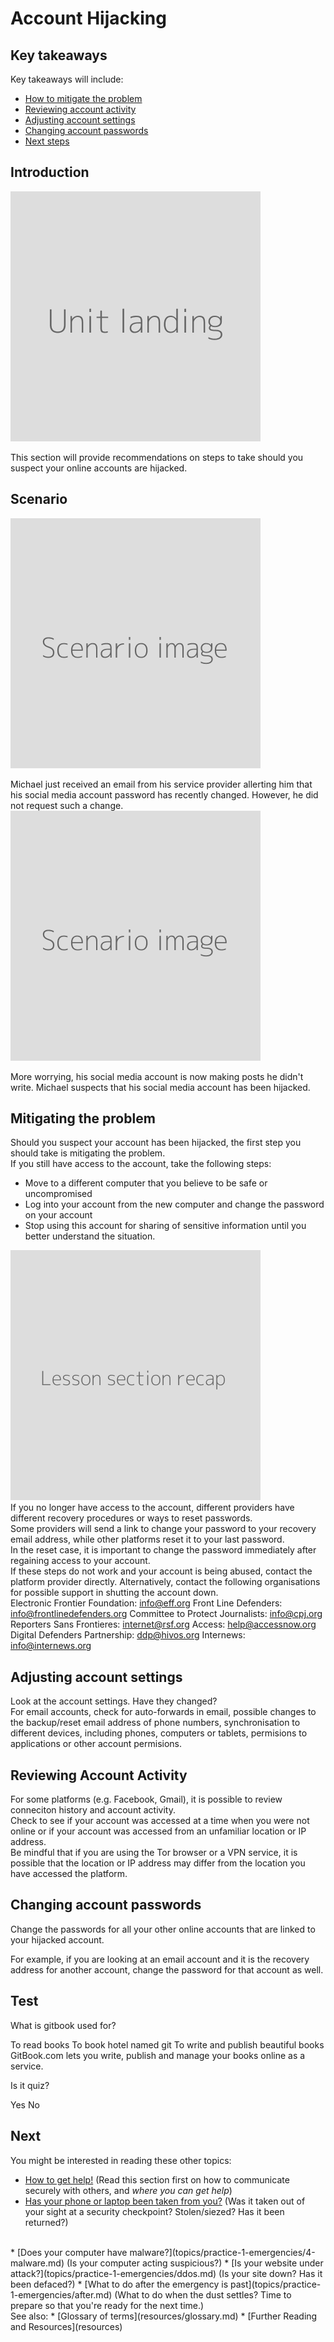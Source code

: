 # Account Hijacking
## Key takeaways
Key takeaways will include:
- [How to mitigate the problem](en/topics/practice-1-emergencies/2-account-hijacked/3-1-learn.md)
- [Reviewing account activity](en/topics/practice-1-emergencies/2-account-hijacked/3-4-learn.md)
- [Adjusting account settings](en/topics/practice-1-emergencies/2-account-hijacked/3-5-learn.md)
- [Changing account passwords](en/topics/practice-1-emergencies/2-account-hijacked/3-6-learn.md)
- [Next steps](en/topics/practice-1-emergencies/2-account-hijacked/5-next.md)


## Introduction
![](unit.png "Landing image for the unit")

This section will provide recommendations on steps to take should you suspect your online accounts are hijacked.

## Scenario
![](scenario.png "Illustrate scenario 1")

Michael just received an email from his service provider allerting him that his social media account password has recently changed. However, he did not request such a change.
<br>
![](scenario.png "Illustrate scenario 2")

More worrying, his social media account is now making posts he didn't write. Michael suspects that his social media account has been hijacked.


## Mitigating the problem
Should you suspect your account has been hijacked, the first step you should take is mitigating the problem.
<br>
If you still have access to the account, take the following steps:
- Move to a different computer that you believe to be safe or uncompromised
- Log into your account from the new computer and change the password on your account
- Stop using this account for sharing of sensitive information until you better understand the situation.

![](recap.png "Lesson section recap image")
<br>
If you no longer have access to the account, different providers have different recovery procedures or ways to reset passwords.
<br>
Some providers will send a link to change your password to your recovery email address, while other platforms reset it to your last password.
<br>
In the reset case, it is important to change the password immediately after regaining access to your account.
<br>
If these steps do not work and your account is being abused, contact the platform provider directly. Alternatively, contact the following organisations for possible support in shutting the account down.
<br>
Electronic Frontier Foundation: info@eff.org
Front Line Defenders: info@frontlinedefenders.org
Committee to Protect Journalists: info@cpj.org
Reporters Sans Frontieres: internet@rsf.org
Access: help@accessnow.org
Digital Defenders Partnership: ddp@hivos.org
Internews: info@internews.org


## Adjusting account settings
Look at the account settings. Have they changed?
<br>
For email accounts, check for auto-forwards in email, possible changes to the backup/reset email address of phone numbers, synchronisation to different devices, including phones, computers or tablets, permisions to applications or other account permisions.


## Reviewing Account Activity
For some platforms (e.g. Facebook, Gmail), it is possible to review conneciton history and account activity.
<br>
Check to see if your account was accessed at a time when you were not online or if your account was accessed from an unfamiliar location or IP address. 
<br>
Be mindful that if you are using the Tor browser or a VPN service, it is possible that the location or IP address may differ from the location you have accessed the platform.


## Changing account passwords
Change the passwords for all your other online accounts that are linked to your hijacked account.

For example, if you are looking at an email account and it is the recovery address for another account, change the password for that account as well.


## Test
<quiz name="Gitbook Quiz">
    <question multiple>
        <p>What is gitbook used for?</p>
        <answer correct>To read books</answer>
        <answer>To book hotel named git</answer>
        <answer correct>To write and publish beautiful books</answer>
        <explanation>GitBook.com lets you write, publish and manage your books online as a service.</explanation>
    </question>
    <question>
        <p>Is it quiz?</p>
        <answer correct>Yes</answer>
        <answer>No</answer>
    </question>
</quiz>

## Next
 You might be interested in reading these other topics:
 * [How to get help!](topics/practice-1-emergencies/1-seeking-help) (Read this section first on how to communicate securely with others, and *where you can get help*)
 * [Has your phone or laptop been taken from you?](topics/practice-1-emergencies/3-devices-seized.md) (Was it taken out of your sight at a security checkpoint? Stolen/siezed? Has it been returned?)
 <br>
 * [Does your computer have malware?](topics/practice-1-emergencies/4-malware.md) (Is your computer acting suspicious?)
 * [Is your website under attack?](topics/practice-1-emergencies/ddos.md) (Is your site down? Has it been defaced?)
 * [What to do after the emergency is past](topics/practice-1-emergencies/after.md) (What to do when the dust settles? Time to prepare so that you're ready for the next time.)
<br>
See also:
 * [Glossary of terms](resources/glossary.md)
 * [Further Reading and Resources](resources)


